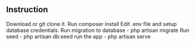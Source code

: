 

## Instruction

Download or git clone it.
Run composer install
Edit .env file and setup database credentials.
Run migration to database - php artisan migrate
Run seed - php artisan db:seed
run the app - php artisan serve

